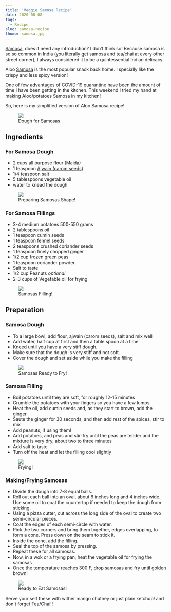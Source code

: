 ```yaml
---
title: 'Veggie Samosa Recipe'
date: 2020-08-08
tags:
  - Recipe
slug: samosa-recipe
thumb: samosa.jpg
---
```


[Samosa], does it need any introduction? I don’t think so!
Because samosa is so so common in India (you literally get samosa and tea/chai at every other street
corner), I always considered it to be a quintessential Indian delicacy.

Aloo [Samosa] is the most
popular snack back home. I specially like the crispy and less spicy version!

[Samosa]: https://en.wikipedia.org/wiki/Samosa

One of few advantages of COVID-19 quarantine have been the amount of time I have been getting in
the kitchen. This weekend I tried my hand at making Aloo/potatoes Samosa in my kitchen!

So, here is my simplified version of Aloo Samosa recipe!

<figure>
  <img src="https://res.cloudinary.com/sadanandsingh/image/upload/v1597022578/samosa/dough.jpg">
  <figcaption class="text-center">
    Dough for Samosas
  </figcaption>
</figure>

## Ingredients

### For Samosa Dough

- 2 cups all purpose flour (Maida)
- 1 teaspoon [Ajwain (carom seeds)](https://en.wikipedia.org/wiki/Ajwain)
- 1/4 teaspoon salt
- 5 tablespoons vegetable oil
- water to knead the dough

<figure>
  <img src="https://res.cloudinary.com/sadanandsingh/image/upload/v1597022578/samosa/samosa_cut.jpg">
  <figcaption class="text-center">
    Preparing Samosas Shape!
  </figcaption>
</figure>

### For Samosa Fillings

- 3-4 medium potatoes 500-550 grams
- 2 tablespoons oil
- 1 teaspoon cumin seeds
- 1 teaspoon fennel seeds
- 2 teaspoons crushed coriander seeds
- 1 teaspoon finely chopped ginger
- 1/2 cup frozen green peas
- 1 teaspoon coriander powder
- Salt to taste
- 1/2 cup Peanuts _optional_
- 2-3 cups of Vegetable oil for frying

<figure>
  <img src="https://res.cloudinary.com/sadanandsingh/image/upload/v1597022578/samosa/aloo_masala.jpg">
  <figcaption class="text-center">
    Samosas Filling!
  </figcaption>
</figure>

## Preparation

### Samosa Dough

- To a large bowl, add flour, ajwain (carom seeds), salt and mix well
- Add water, half cup at first and then a table spoon at a time
- Kneed until you have a very stiff dough.
- Make sure that the dough is very stiff and not soft.
- Cover the dough and set aside while you make the filling

<figure>
  <img src="https://res.cloudinary.com/sadanandsingh/image/upload/v1597022578/samosa/samosa_raw.jpg">
  <figcaption class="text-center">
    Samosas Ready to Fry!
  </figcaption>
</figure>

### Samosa Filling

- Boil potatoes until they are soft, for roughly 12-15 minutes
- Crumble the potatoes with your fingers so you have a few lumps
- Heat the oil, add cumin seeds and, as they start to brown, add the ginger
- Saute the ginger for 30 seconds, and then add rest of the spices, stir to mix
- Add peanuts, if using them!
- Add potatoes, and peas and stir-fry until the peas are tender and the mixture is very dry,
  about two to three minutes
- Add salt to taste
- Turn off the heat and let the filling cool slightly

<figure>
  <img src="https://res.cloudinary.com/sadanandsingh/image/upload/v1597022578/samosa/samosa_frying.jpg">
  <figcaption class="text-center">
    Frying!
  </figcaption>
</figure>

### Making/Frying Samosas

- Divide the dough into 7-8 equal balls.
- Roll out each ball into an oval, about 6 inches long and 4 inches wide. Use some oil to coat the
  countertop if needed to keep the dough from sticking.
- Using a pizza cutter, cut across the long side of the oval to create two semi-circular pieces.
- Coat the edges of each semi-circle with water.
- Pick the two corners and bring them together, edges overlapping, to form a cone. Press down on
  the seam to stick it.
- Inside the cone, add the filling.
- Seal the top of the samosa by pressing.
- Repeat these for all samosas.
- Now, in a wok or a frying pan, heat the vegetable oil for frying the samosas
- Once the temperature reaches 300 F, drop samosas and fry until golden brown!

<figure>
  <img src="https://res.cloudinary.com/sadanandsingh/image/upload/v1597022578/samosa/samosa_done.jpg">
  <figcaption class="text-center">
    Ready to Eat Samosas!
  </figcaption>
</figure>

Serve your self these with wither mango chutney or just plain ketchup! and don't forget Tea/Chai!!
